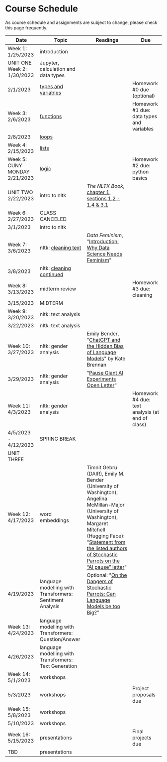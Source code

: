 # Course Schedule 

As course schedule and assignments are subject to change, please check this page frequently. 

| Date  | Topic  | Readings  | Due  |
|---|---|---|---|
| Week 1: 1/25/2023  | introduction  |   |   |
| UNIT ONE Week 2: 1/30/2023  | Jupyter, calculation and data types  |   | |
| 2/1/2023  | [types and variables](https://curriculum.dhinstitutes.org/workshops/python/lessons/?page=2)  |  | Homework #0 due (optional) |
| Week 3: 2/6/2023 |  [functions](https://curriculum.dhinstitutes.org/workshops/python/lessons/?page=6) |   | Homework #1 due: data types and variables  |
| 2/8/2023  |  [loops](https://curriculum.dhinstitutes.org/workshops/python/lessons/?page=8) |   |   |
| Week 4: 2/15/2023  | [lists](https://curriculum.dhinstitutes.org/workshops/python/lessons/?page=7) |   |  |
|  Week 5: CUNY MONDAY 2/21/2023 | [logic](https://curriculum.dhinstitutes.org/workshops/python/lessons/?page=9)  |   |  Homework #2 due: python basics |
|  UNIT TWO 2/22/2023 | intro to nltk | *The NLTK Book*, [chapter 1, sections 1.2 - 1.4 & 3.1](https://www.nltk.org/book/ch01.html)  |   |
| Week 6: 2/27/2023  | CLASS CANCELED |  |   |
| 3/1/2023  | intro to nltk | | |
| Week 7: 3/6/2023  | nltk: [cleaning text](https://curriculum.dhinstitutes.org/workshops/text-analysis/lessons/?page=9) | *Data Feminism*, "[Introduction: Why Data Science Needs Feminism](https://data-feminism.mitpress.mit.edu/pub/frfa9szd/release/6)"  |  |
| 3/8/2023  |  nltk: [cleaning continued](https://curriculum.dhinstitutes.org/workshops/text-analysis/lessons/?page=9)  |   |   |
| Week 8: 3/13/2023  |  midterm review |  | Homework #3 due: cleaning  |
| 3/15/2023  |  MIDTERM |  |   |
|  Week 9: 3/20/2023 | nltk: text analysis |   |  |
| 3/22/2023  | nltk: text analysis  |   |   |
|  Week 10: 3/27/2023 | nltk: gender analysis  | Emily Bender, "[ChatGPT and the Hidden Bias of Language Models](https://thestoryexchange.org/chatgpt-and-the-hidden-bias-of-language-models/)" by Kate Brennan |  |
| 3/29/2023 | nltk: gender analysis |"[Pause Giant AI Experiments Open Letter](https://futureoflife.org/open-letter/pause-giant-ai-experiments/)" | |
|  Week 11: 4/3/2023 |  nltk: gender analysis  |   | Homework #4 due: text analysis (at end of class)  |
| 4/5/2023 - 4/12/2023  |  SPRING BREAK |   |   |
| UNIT THREE
Week 12: 4/17/2023  |  word embeddings | Timnit Gebru (DAIR), Emily M. Bender (University of Washington), Angelina McMillan-Major (University of Washington), Margaret Mitchell (Hugging Face): "[Statement from the listed authors of Stochastic Parrots on the “AI pause” letter](https://www.dair-institute.org/blog/letter-statement-March2023)"|   |
|  4/19/2023 |  language modelling with Transformers: Sentiment Analysis| Optional: "[On the Dangers of Stochastic Parrots: Can Language Models be too Big?](https://dl.acm.org/doi/pdf/10.1145/3442188.3445922)"  |  |
| Week 13: 4/24/2023  |  language modelling with Transformers: Question/Answer |  |   |
| 4/26/2023  |  language modelling with Transformers: Text Generation |   |   |
|  Week 14: 5/1/2023 |  workshops |  |  |
|  5/3/2023 |  workshops |   | Project proposals due |
| Week 15: 5/8/2023  |  workshops |   |  |
| 5/10/2023  |  workshops |   |   |
|  Week 16: 5/15/2023 |  presentations |   |  Final projects due |
| TBD  |  presentations |   |   |
